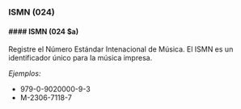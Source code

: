 ### ISMN (024)

#### #### ISMN (024 $a)
Registre el Número Estándar Intenacional de Música. El ISMN es un identificador único para la música impresa.

_Ejemplos:_

- 979-0-9020000-9-3
- M-2306-7118-7
